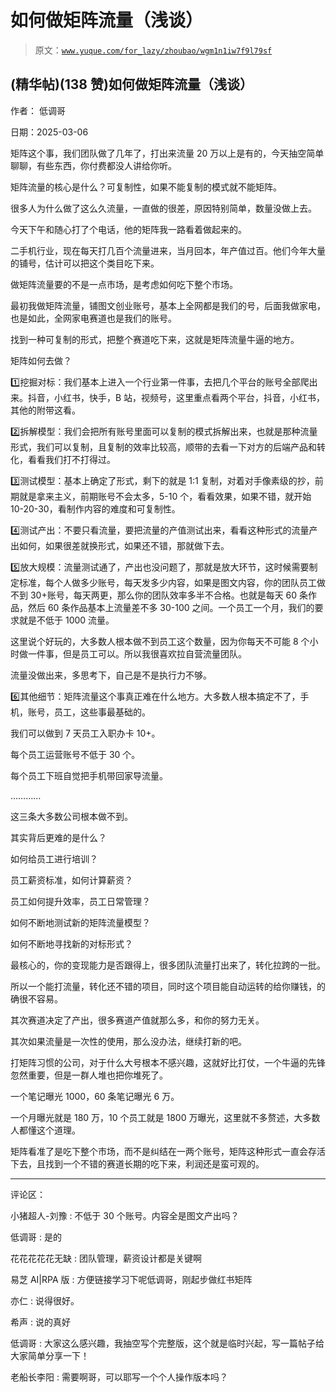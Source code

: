 # 如何做矩阵流量（浅谈）

> 原文：[`www.yuque.com/for_lazy/zhoubao/wgm1n1iw7f9l79sf`](https://www.yuque.com/for_lazy/zhoubao/wgm1n1iw7f9l79sf)

## (精华帖)(138 赞)如何做矩阵流量（浅谈）

作者： 低调哥

日期：2025-03-06

矩阵这个事，我们团队做了几年了，打出来流量 20 万以上是有的，今天抽空简单聊聊，有些东西，你付费都没人讲给你听。

矩阵流量的核心是什么？可复制性，如果不能复制的模式就不能矩阵。

很多人为什么做了这么久流量，一直做的很差，原因特别简单，数量没做上去。

今天下午和随心打了个电话，他的矩阵我一路看着做起来的。

二手机行业，现在每天打几百个流量进来，当月回本，年产值过百。他们今年大量的铺号，估计可以把这个类目吃下来。

做矩阵流量要的不是一点市场，是考虑如何吃下整个市场。

最初我做矩阵流量，铺图文创业账号，基本上全网都是我们的号，后面我做家电，也是如此，全网家电赛道也是我们的账号。

找到一种可复制的形式，把整个赛道吃下来，这就是矩阵流量牛逼的地方。

矩阵如何去做？

1️⃣挖掘对标：我们基本上进入一个行业第一件事，去把几个平台的账号全部爬出来。抖音，小红书，快手，B 站，视频号，这里重点看两个平台，抖音，小红书，其他的附带这看。

2️⃣拆解模型：我们会把所有账号里面可以复制的模式拆解出来，也就是那种流量形式，我们可以复制，且复制的效率比较高，顺带的去看一下对方的后端产品和转化，看看我们打不打得过。

3️⃣测试模型：基本上确定了形式，剩下的就是 1:1 复制，对着对手像素级的抄，前期就是拿来主义，前期账号不会太多，5-10 个，看看效果，如果不错，就开始 10-20-30，看制作内容的难度和可复制性。

4️⃣测试产出：不要只看流量，要把流量的产值测试出来，看看这种形式的流量产出如何，如果很差就换形式，如果还不错，那就做下去。

5️⃣放大规模：流量测试通了，产出也没问题了，那就是放大环节，这时候需要制定标准，每个人做多少账号，每天发多少内容，如果是图文内容，你的团队员工做不到 30+账号，每天两更，那么你的团队效率多半不合格。也就是每天 60 条作品，然后 60 条作品基本上流量差不多 30-100 之间。一个员工一个月，我们的要求就是不低于 1000 流量。

这里说个好玩的，大多数人根本做不到员工这个数量，因为你每天不可能 8 个小时做一件事，但是员工可以。所以我很喜欢拉自营流量团队。

流量没做出来，多思考下，自己是不是执行力不够。

6️⃣其他细节：矩阵流量这个事真正难在什么地方。大多数人根本搞定不了，手机，账号，员工，这些事最基础的。

我们可以做到 7 天员工入职办卡 10+。

每个员工运营账号不低于 30 个。

每个员工下班自觉把手机带回家导流量。

…………

这三条大多数公司根本做不到。

其实背后更难的是什么？

如何给员工进行培训？

员工薪资标准，如何计算薪资？

员工如何提升效率，员工日常管理？

如何不断地测试新的矩阵流量模型？

如何不断地寻找新的对标形式？

最核心的，你的变现能力是否跟得上，很多团队流量打出来了，转化拉跨的一批。

所以一个能打流量，转化还不错的项目，同时这个项目能自动运转的给你赚钱，的确很不容易。

其次赛道决定了产出，很多赛道产值就那么多，和你的努力无关。

其次如果流量是一次性的使用，那么没办法，继续打新的吧。

打矩阵习惯的公司，对于什么大号根本不感兴趣，这就好比打仗，一个牛逼的先锋忽然重要，但是一群人堆也把你堆死了。

一个笔记曝光 1000，60 条笔记曝光 6 万。

一个月曝光就是 180 万，10 个员工就是 1800 万曝光，这里就不多赘述，大多数人都懂这个道理。

矩阵看准了是吃下整个市场，而不是纠结在一两个账号，矩阵这种形式一直会存活下去，且找到一个不错的赛道长期的吃下来，利润还是蛮可观的。

* * *

评论区：

小猪超人-刘豫 : 不低于 30 个账号。内容全是图文产出吗？

低调哥 : 是的

花花花花花无缺 : 团队管理，薪资设计都是关键啊

易芝 AI|RPA 版 : 方便链接学习下呢低调哥，刚起步做红书矩阵

亦仁 : 说得很好。

希声 : 说的真好

低调哥 : 大家这么感兴趣，我抽空写个完整版，这个就是临时兴起，写一篇帖子给大家简单分享一下！

老船长李阳 : 需要啊哥，可以耶写一个个人操作版本吗？